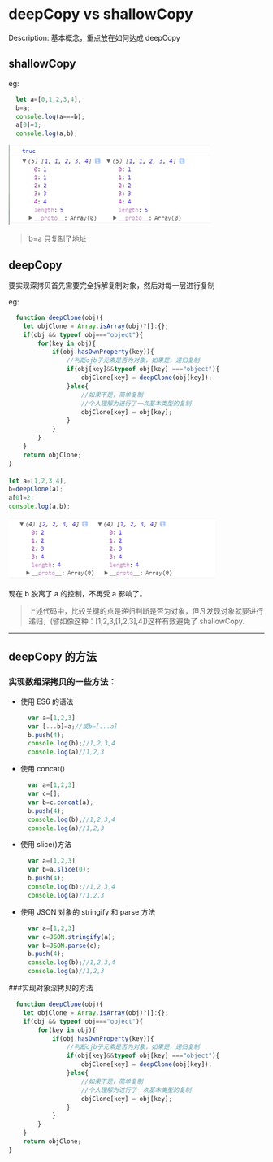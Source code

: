 # deepCopy vs shallowCopy

Description: 基本概念，重点放在如何达成 deepCopy

## shallowCopy

eg:

```JavaScript
  let a=[0,1,2,3,4],
  b=a;
  console.log(a===b);
  a[0]=1;
  console.log(a,b);
```

![Result](Resources/JS-Foundations/shallowCopy.png)

> b=a 只复制了地址

## deepCopy

要实现深拷贝首先需要完全拆解复制对象，然后对每一层进行复制

eg:

```JavaScript
  function deepClone(obj){
    let objClone = Array.isArray(obj)?[]:{};
    if(obj && typeof obj==="object"){
        for(key in obj){
            if(obj.hasOwnProperty(key)){
                //判断ojb子元素是否为对象，如果是，递归复制
                if(obj[key]&&typeof obj[key] ==="object"){
                    objClone[key] = deepClone(obj[key]);
                }else{
                    //如果不是，简单复制
                    //个人理解为进行了一次基本类型的复制
                    objClone[key] = obj[key];
                }
            }
        }
    }
    return objClone;
}

let a=[1,2,3,4],
b=deepClone(a);
a[0]=2;
console.log(a,b);
```

![Result](Resources/JS-Foundations/deepCopy.png)

现在 b 脱离了 a 的控制，不再受 a 影响了。

> 上述代码中，比较关键的点是递归判断是否为对象，但凡发现对象就要进行递归，(譬如像这种：[1,2,3,[1,2,3],4])这样有效避免了 shallowCopy.

---

## deepCopy 的方法

### 实现数组深拷贝的一些方法：

- 使用 ES6 的语法

  ```JavaScript
    var a=[1,2,3]
    var [...b]=a;//或b=[...a]
    b.push(4);
    console.log(b);//1,2,3,4
    console.log(a)//1,2,3
  ```

- 使用 concat()

  ```JavaScript
    var a=[1,2,3]
    var c=[];
    var b=c.concat(a);
    b.push(4);
    console.log(b);//1,2,3,4
    console.log(a)//1,2,3
  ```

- 使用 slice()方法

  ```JavaScript
    var a=[1,2,3]
    var b=a.slice(0);
    b.push(4);
    console.log(b);//1,2,3,4
    console.log(a)//1,2,3
  ```

- 使用 JSON 对象的 stringify 和 parse 方法
  ```JavaScript
    var a=[1,2,3]
    var c=JSON.stringify(a);
    var b=JSON.parse(c);
    b.push(4);
    console.log(b);//1,2,3,4
    console.log(a)//1,2,3
  ```

###实现对象深拷贝的方法

```JavaScript
  function deepClone(obj){
    let objClone = Array.isArray(obj)?[]:{};
    if(obj && typeof obj==="object"){
        for(key in obj){
            if(obj.hasOwnProperty(key)){
                //判断ojb子元素是否为对象，如果是，递归复制
                if(obj[key]&&typeof obj[key] ==="object"){
                    objClone[key] = deepClone(obj[key]);
                }else{
                    //如果不是，简单复制
                    //个人理解为进行了一次基本类型的复制
                    objClone[key] = obj[key];
                }
            }
        }
    }
    return objClone;
}
```
